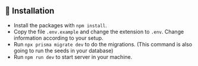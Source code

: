 ## 🚀 Installation

- Install the packages with `npm install`.
- Copy the file `.env.example` and change the extension to `.env`. Change information according to your setup.
- Run `npx prisma migrate dev` to do the migrations. (This command is also going to run the seeds in your database)
- Run `npm run dev` to start server in your machine.
